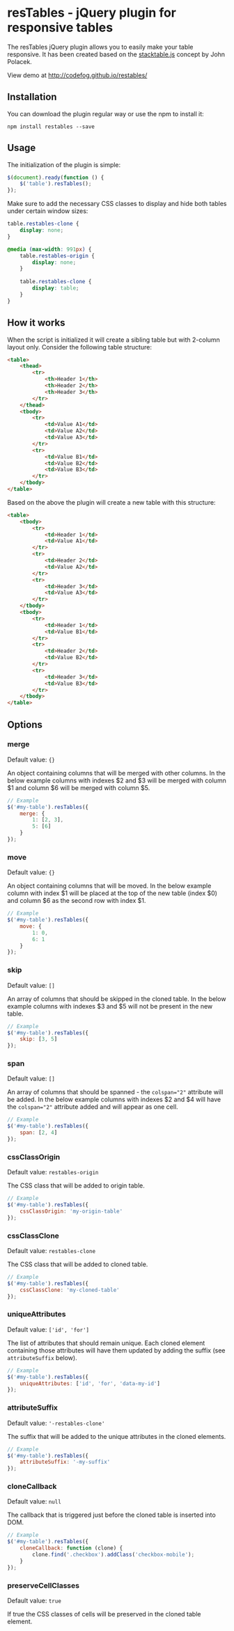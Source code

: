 resTables - jQuery plugin for responsive tables
===============================================

The resTables jQuery plugin allows you to easily make your table responsive. It has been created based on the
[stacktable.js](https://johnpolacek.github.io/stacktable.js/) concept by John Polacek.

View demo at http://codefog.github.io/restables/

Installation
------------

You can download the plugin regular way or use the npm to install it:
 
```
npm install restables --save 
```

Usage
-----

The initialization of the plugin is simple:

```js
$(document).ready(function () {
    $('table').resTables();
});
```

Make sure to add the necessary CSS classes to display and hide both tables under certain window sizes:

```css
table.restables-clone {
    display: none;
}

@media (max-width: 991px) {
    table.restables-origin {
        display: none;
    }
    
    table.restables-clone {
        display: table;
    }
}
```

How it works
------------

When the script is initialized it will create a sibling table but with 2-column layout only. Consider the following
table structure:

```html
<table>
    <thead>
        <tr>
            <th>Header 1</th>
            <th>Header 2</th>
            <th>Header 3</th>
        </tr>
    </thead>
    <tbody>
        <tr>
            <td>Value A1</td>
            <td>Value A2</td>
            <td>Value A3</td>
        </tr>
        <tr>
            <td>Value B1</td>
            <td>Value B2</td>
            <td>Value B3</td>
        </tr>
    </tbody>
</table>
```

Based on the above the plugin will create a new table with this structure: 
 
```html
<table>
    <tbody>
        <tr>
            <td>Header 1</td>
            <td>Value A1</td>
        </tr>
        <tr>
            <td>Header 2</td>
            <td>Value A2</td>
        </tr>
        <tr>
            <td>Header 3</td>
            <td>Value A3</td>
        </tr>
    </tbody>
    <tbody>
        <tr>
            <td>Header 1</td>
            <td>Value B1</td>
        </tr>
        <tr>
            <td>Header 2</td>
            <td>Value B2</td>
        </tr>
        <tr>
            <td>Header 3</td>
            <td>Value B3</td>
        </tr>
    </tbody>
</table>
```

Options
-------

### merge

Default value: ```{}```

An object containing columns that will be merged with other columns. In the below example columns with indexes
$2 and $3 will be merged with column $1 and column $6 will be merged with column $5.

```js
// Example
$('#my-table').resTables({
    merge: {
        1: [2, 3], 
        5: [6]
    }
});
```

### move

Default value: ```{}```

An object containing columns that will be moved. In the below example column with index $1 will be placed at the top
of the new table (index $0) and column $6 as the second row with index $1.

```js
// Example
$('#my-table').resTables({
    move: {
        1: 0,
        6: 1
    }
});
```

### skip

Default value: ```[]```

An array of columns that should be skipped in the cloned table. In the below example columns with indexes $3 and $5
will not be present in the new table. 

```js
// Example
$('#my-table').resTables({
    skip: [3, 5]
});
```

### span

Default value: ```[]```

An array of columns that should be spanned - the ```colspan="2"``` attribute will be added. In the below example
columns with indexes $2 and $4 will have the ```colspan="2"``` attribute added and will appear as one cell.

```js
// Example
$('#my-table').resTables({
    span: [2, 4]
});
```

### cssClassOrigin

Default value: ```restables-origin```
 
The CSS class that will be added to origin table.

```js
// Example
$('#my-table').resTables({
    cssClassOrigin: 'my-origin-table'
});
```

### cssClassClone

Default value: ```restables-clone```

The CSS class that will be added to cloned table. 

```js
// Example
$('#my-table').resTables({
    cssClassClone: 'my-cloned-table'
});
```

### uniqueAttributes

Default value: ```['id', 'for']```

The list of attributes that should remain unique. Each cloned element containing those attributes will have them
updated by adding the suffix (see ```attributeSuffix``` below).

```js
// Example
$('#my-table').resTables({
    uniqueAttributes: ['id', 'for', 'data-my-id']
});
```

### attributeSuffix

Default value: ```'-restables-clone'```

The suffix that will be added to the unique attributes in the cloned elements.

```js
// Example
$('#my-table').resTables({
    attributeSuffix: '-my-suffix'
});
```

### cloneCallback

Default value: ```null```

The callback that is triggered just before the cloned table is inserted into DOM.

```js
// Example
$('#my-table').resTables({
    cloneCallback: function (clone) {
        clone.find('.checkbox').addClass('checkbox-mobile');
    }
});
```

### preserveCellClasses

Default value: ```true```

If true the CSS classes of cells will be preserved in the cloned table element.
